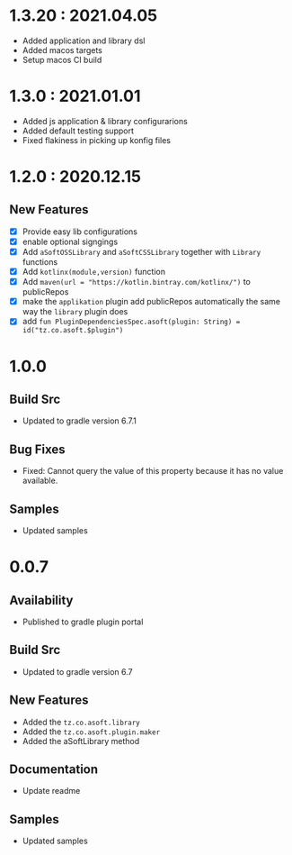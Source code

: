 # 1.3.20 : 2021.04.05
- Added application and library dsl
- Added macos targets
- Setup macos CI build

# 1.3.0 : 2021.01.01
- Added js application & library configurarions
- Added default testing support
- Fixed flakiness in picking up konfig files

# 1.2.0 : 2020.12.15
## New Features
- [x] Provide easy lib configurations
- [x] enable optional signgings
- [x] Add `aSoftOSSLibrary` and `aSoftCSSLibrary` together with `Library` functions
- [x] Add `kotlinx(module,version)` function
- [x] Add `maven(url = "https://kotlin.bintray.com/kotlinx/")` to publicRepos
- [x] make the `applikation` plugin add publicRepos automatically the same way the `library` plugin does
- [x] add `fun PluginDependenciesSpec.asoft(plugin: String) = id("tz.co.asoft.$plugin")`

# 1.0.0
## Build Src
- Updated to gradle version 6.7.1

## Bug Fixes
- Fixed: Cannot query the value of this property because it has no value available.

## Samples
- Updated samples

# 0.0.7
## Availability
- Published to gradle plugin portal

## Build Src
- Updated to gradle version 6.7

## New Features
- Added the `tz.co.asoft.library`
- Added the `tz.co.asoft.plugin.maker`
- Added the aSoftLibrary method

## Documentation
- Update readme

## Samples
- Updated samples